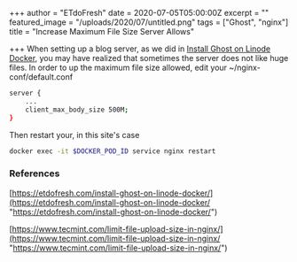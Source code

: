 +++
author = "ETdoFresh"
date = 2020-07-05T05:00:00Z
excerpt = ""
featured_image = "/uploads/2020/07/untitled.png"
tags = ["Ghost", "nginx"]
title = "Increase Maximum File Size Server Allows"

+++
When setting up a blog server, as we did in [Install Ghost on Linode Docker](https://etdofresh.com/install-ghost-on-linode-docker/), you may have realized that sometimes the server does not like huge files. In order to up the maximum file size allowed, edit your \~/nginx-conf/default.conf

```bash
server {
    ...
    client_max_body_size 500M;
}
```

Then restart your, in this site's case

```bash
docker exec -it $DOCKER_POD_ID service nginx restart
```

### References

[https://etdofresh.com/install-ghost-on-linode-docker/](https://etdofresh.com/install-ghost-on-linode-docker/ "https://etdofresh.com/install-ghost-on-linode-docker/")

[https://www.tecmint.com/limit-file-upload-size-in-nginx/](https://www.tecmint.com/limit-file-upload-size-in-nginx/ "https://www.tecmint.com/limit-file-upload-size-in-nginx/")